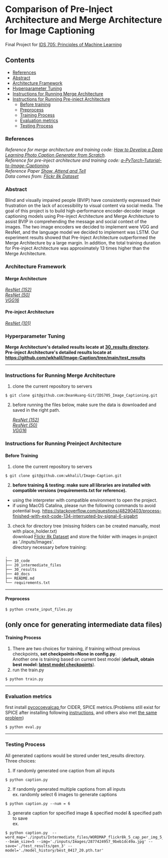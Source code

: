 # Comparison of Pre-Inject Architecture and Merge Architecture for Image Captioning
Final Project for <a href="https://kylebradbury.github.io/ids705/index.html"> IDS 705: Principles of Machine Learning <a/> <br />

## Contents
   - [References](#references)
   - [Abstract](#abstract)
   - [Architecture Framework](#architecture-framework)
   - [Hyperparameter Tuning](#hyperparameter-tuning)
   - [Instructions for Running Merge Architecture](#instructions-for-running-merge-architecture)
   - [Instructions for Running Pre-inject Architecture](#instructions-for-running-preinject-architecture)
      + [Before training](#before-training)
      + [Preprocess](#preprocess)
      + [Training Process](#training-process)
      + [Evaluation metrics](#evaluation-metrics)
      + [Testing Process](#testing-process)

### References
*Reference for merge architecture and training code: <a href="machinelearningmastery.com/develop-a-deep-learning-caption-generation-model-in-python/">How to Develop a Deep Learning Photo Caption Generator from Scratch</a>. <br />
Reference for pre-inject architecture and training code: <a href="https://github.com/sgrvinod/a-PyTorch-Tutorial-to-Image-Captioning">a-PyTorch-Tutorial-to-Image-Captioning</a>. <br />
Reference Paper <a href="https://arxiv.org/pdf/1502.03044.pdf">Show, Attend and Tell</a> <br />
Data comes from: <a href="https://www.kaggle.com/adityajn105/flickr8k?select=Images">Flickr 8k Dataset</a> <br />*

### Abstract
Blind and visually impaired people (BVIP) have consistently expressed their frustration on the lack of accessibility to visual content via social media. The goal of this project is to build high-performance encoder-decoder image captioning models using Pre-inject Architecture and Merge Architecture to assist BVIP in comprehending the message and social context of the images. The two image encoders we decided to implement were VGG and ResNet, and the language model we decided to implement was LSTM. Our experiment results showed that Pre-Inject Architecture outperformed the Merge Architecture by a large margin. In addition, the total training duration for Pre-inject Architecture was approximately 13 times higher than the Merge Architecture.

### Architecture Framework

#### Merge Architecture

*<a href='https://github.com/DeanHuang-Git/IDS705_Image_Captioning/blob/main/10_code/RESNET(152).ipynb'> ResNet (152)</a> <br />
<a href='https://github.com/DeanHuang-Git/IDS705_Image_Captioning/blob/main/10_code/RESNET.ipynb'> ResNet (50)</a> <br />
<a href='https://github.com/DeanHuang-Git/IDS705_Image_Captioning/blob/main/10_code/VGG.ipynb'> VGG16</a> <br />*

#### Pre-inject Architecture

*<a href=https://github.com/DeanHuang-Git/IDS705_Image_Captioning/tree/main/10_code/pre-inject> ResNet (101)</a> <br />*

### Hyperparameter Tuning 

**Merge Architecture's detailed results locate at <a href='https://github.com/DeanHuang-Git/IDS705_Image_Captioning/tree/main/30_results'> 30_results directory</a>. <br />
Pre-inject Architecture's detailed results locate at https://github.com/wkhalil/Image-Caption/tree/main/test_results**

--------------------------------------------------------------------------------------------------------------------------------------------------------------------------------
### Instructions for Running Merge Architecture
1. clone the current repository to servers
```
$ git clone git@github.com:DeanHuang-Git/IDS705_Image_Captioning.git
```
2. before running the files below, make sure the data is downloaded and saved in the right path.

   *<a href='https://github.com/DeanHuang-Git/IDS705_Image_Captioning/blob/main/10_code/RESNET(152).ipynb'> ResNet (152)</a> <br />
   <a href='https://github.com/DeanHuang-Git/IDS705_Image_Captioning/blob/main/10_code/RESNET.ipynb'> ResNet (50)</a> <br />
   <a href='https://github.com/DeanHuang-Git/IDS705_Image_Captioning/blob/main/10_code/VGG.ipynb'> VGG16</a> <br />*

### Instructions for Running Preinject Architecture
#### Before Training
1. clone the current repository to servers
```
$ git clone git@github.com:wkhalil/Image-Caption.git
```
2. **before training & testing: make sure all libraries are installed with compatible versions (requirements.txt for reference).**
  - using the interpreter with compatible environment to open the project.
  - if using MacOS Catalina, please run the following commands to avoid potential bug. https://stackoverflow.com/questions/48290403/process-finished-with-exit-code-134-interrupted-by-signal-6-sigabrt
3. check for directory tree (missing folders can be created manually, most with place_holder.txt) <br />
download <a href="https://www.kaggle.com/adityajn105/flickr8k?select=Images">Flickr 8k Dataset</a> and store the folder with images in project as './inputs/Images'. <br />
directory necessary before training:
```
.
├── 10_code
├── 20_intermediate_files
├── 30_results
├── 40_docs
├── README.md
└── requirements.txt
```
---
#### Preprocess
```
$ python create_input_files.py
```
(only once for generating intermediate data files)
---
#### Training Process
1. There are two choices for training, if training without previous checkpoints, **set checkpoints=None in config.py**. <br />
Another one is training based on current best model (**default, obtain best model: <a href="https://drive.google.com/drive/folders/1E3W1wKbhV20FyBfRfTXfRcjAVjoIQavp?usp=sharing">latest model checkpoints<a/>**).
2. run the train.py
```
$ python train.py
```
---
### Evaluation metrics
first install <a href="https://github.com/salaniz/pycocoevalcap"> pycocoevalcap <a/> for CIDER, SPICE metrics.(Problems still exist for SPICE after installing following <a href="https://github.com/jiasenlu/coco-caption">instructions<a/>, and others also met <a href="https://github.com/jiasenlu/NeuralBabyTalk/issues/9">the same problem<a/>)
```
$ python eval.py
```
---
### Testing Process
All generated captions would be stored under test_results directory. <br />
Three choices:
1. If randomly generated one caption from all inputs
```
$ python caption.py
```
2. If randomly generated multiple captions from all inputs <br />
ex. randomly select 6 images to generate captions
```
$ python caption.py --num = 6
```
3. generate caption for specified image & specified model & specified path to save<br />
ex.
```
$ python caption.py  --word_map='./inputs/Intermediate_files/WORDMAP_flickr8k_5_cap_per_img_5_min_word_freq.json' --beam_size=5 --img='./inputs/Images/2877424957_9beb1dc49a.jpg' --save='./test_results/gen_3' --model='./model_history/best_0417_20.pth.tar'
```
